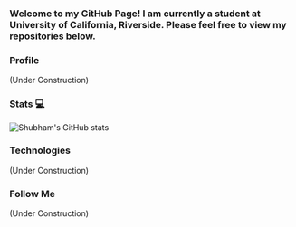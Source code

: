 ### Welcome to my GitHub Page! I am currently a student at University of California, Riverside. Please feel free to view my repositories below.

### Profile
(Under Construction)

### Stats :computer:
![Shubham's GitHub stats](https://github-readme-stats.vercel.app/api?username=shubham-batra&show_icons=true&theme=radical)

### Technologies
(Under Construction)

### Follow Me
(Under Construction)




<!--
**shubham-batra/shubham-batra** is a ✨ _special_ ✨ repository because its `README.md` (this file) appears on your GitHub profile.

Here are some ideas to get you started:

- 🔭 I’m currently working on ...
- 🌱 I’m currently learning ...
- 👯 I’m looking to collaborate on ...
- 🤔 I’m looking for help with ...
- 💬 Ask me about ...
- 📫 How to reach me: ...
- 😄 Pronouns: ...
- ⚡ Fun fact: ...
-->
